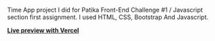 

Time App project I did for Patika Front-End Challenge #1 / Javascript section first assignment. I used HTML, CSS, Bootstrap And Javascript.

<b><a href="https://kodluyoruzilkrepo-seven.vercel.app/javascript-odev-1/index.html">Live preview with Vercel</a></b>
